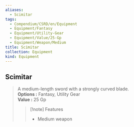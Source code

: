 ```yaml
---
aliases:
  - Scimitar
tags:
  - Compendium/CSRD/en/Equipment
  - Equipment/Fantasy
  - Equipment/Utility-Gear
  - Equipment/Value/25-Gp
  - Equipment/Weapon/Medium
title: Scimitar
collection: Equipment
kind: Equipment
---
```

## Scimitar  
  
>A medium-length sword with a strongly curved blade.  
> **Options :** Fantasy, Utility Gear  
> **Value :** 25 Gp  
>>[!note] Features  
>> - Medium weapon